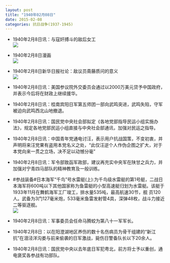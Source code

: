 ```yaml
---
layout: post
title: "1940年02月08日"
date: 2015-02-08
categories: 抗日战争(1937-1945)
---
```


<meta name="referrer" content="no-referrer" />

- 1940年2月8日讯：与寇奸搏斗的敌后女工 <br/><img src="https://ww4.sinaimg.cn/large/aca367d8jw1ep2ddiklvaj20f70uvn4l.jpg" />

- 1940年2月8日漫画 <br/><img src="https://ww1.sinaimg.cn/large/aca367d8jw1ep2bmi2aimj20dy0ctgmz.jpg" />

- 1940年2月8日新华日报社论：敌议员斋藤质问的意义 <br/><img src="https://ww2.sinaimg.cn/large/aca367d8jw1ep29wqzgikj211y0hpwlc.jpg" />

- 1940年2月8日讯：美国参议院外交委员会通过以2000万美元贷予中国政府，并表示今后将在财政上继续援华。 

- 1940年2月8日讯：桂南宾阳日军第五师团一部向武鸣突进，武鸣失陷，守军被迫向武鸣西北山地撤退。 

- 1940年2月8日讯：国民党中央社会部拟定《各地党部指导民运小组实施办法》，规定各地党部民运小组直接与中央社会部通讯，加强对民运之指导。 

- 1940年2月8日讯：中国青年党通电讨汪，表示用户抗战国策，不变初衷，并声明将来汪党果有盗用本党名义之处，“此仅汪逆个人作伪企图之扩大，对于本党向来一贯之立场，决不足以动憾分毫” 

- 1940年2月8日讯：军令部致函军政部，建议再充实中央军在陕甘之兵力，并加强对宁青四马部队的精神教育及一般训练。 

- #参战装备#日本海军“千鸟”号水雷艇(上):为千鸟级水雷艇的第1号艇，二战日本海军将600吨以下其他国家称为鱼雷艇的小型高速艇归划为水雷艇。该艇于1933年11月在舞鹤海军工厂竣工，排水量535吨，最高航速30节，舰 员120人。武备为3门127毫米炮，533毫米鱼雷发射管4具，深弹48枚，战斗力接近二等驱逐舰。 <br/><img src="https://ww3.sinaimg.cn/large/aca367d8jw1ep1pyteh3ij20dp09pab9.jpg" />

- 1940年2月8日讯：军事委员会任命马腾蛟为第八十一军军长。 

- 1940年2月8日：以在阳澄湖地区养伤的数十名伤病员为骨干组建的“新江抗”在沺泾洋沟娄与前来偷袭的日军激战，毙伤日警备队长以下20余人。 

- 1940年2月8日讯：国民党中央以去年底日军犯粤北，前方将士予以重创，通电褒奖各参战有功部队。 

